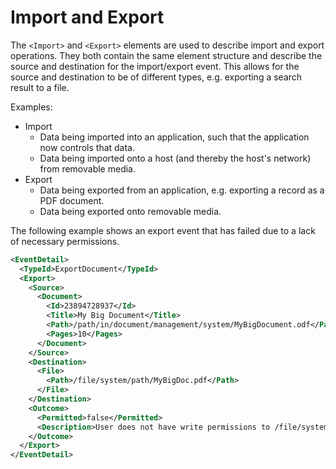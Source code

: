 # Import and Export

The `<Import>` and `<Export>` elements are used to describe import and export operations. They both contain the same element structure and describe the source and destination for the import/export event.  This allows for the source and destination to be of different types, e.g. exporting a search result to a file.

Examples:

* Import
  * Data being imported into an application, such that the application now controls that data.
  * Data being imported onto a host (and thereby the host's network) from removable media.
* Export
  * Data being exported from an application, e.g. exporting a record as a PDF document.
  * Data being exported onto removable media.

The following example shows an export event that has failed due to a lack of necessary permissions.

``` xml
<EventDetail>
  <TypeId>ExportDocument</TypeId>
  <Export>
    <Source>
      <Document>
        <Id>23894728937</Id>
        <Title>My Big Document</Title>
        <Path>/path/in/document/management/system/MyBigDocument.odf</Path>
        <Pages>10</Pages>
      </Document>
    </Source>
    <Destination>
      <File>
        <Path>/file/system/path/MyBigDoc.pdf</Path>
      </File>
    </Destination>
    <Outcome>
      <Permitted>false</Permitted>
      <Description>User does not have write permissions to /file/system/path/</Description>
    </Outcome>
  </Export>
</EventDetail>
``` 
